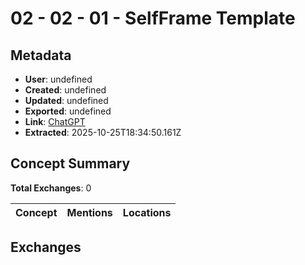 # **02 - 02 - 01 - SelfFrame Template**

## Metadata

- **User**: undefined
- **Created**: undefined
- **Updated**: undefined
- **Exported**: undefined
- **Link**: [ChatGPT](undefined)
- **Extracted**: 2025-10-25T18:34:50.161Z

## Concept Summary

**Total Exchanges**: 0

| Concept | Mentions | Locations |
|---------|----------|----------|

## Exchanges

